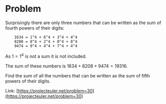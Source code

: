 # Problem
Surprisingly there are only three numbers that can be written as the sum of fourth powers of their digits:
```
    1634 = 1^4 + 6^4 + 3^4 + 4^4
    8208 = 8^4 + 2^4 + 0^4 + 8^4
    9474 = 9^4 + 4^4 + 7^4 + 4^4
```

As $1 = 1^4$ is not a sum it is not included.

The sum of these numbers is $1634 + 8208 + 9474 = 19316$.

Find the sum of all the numbers that can be written as the sum of fifth powers of their digits.

Link: [https://projecteuler.net/problem=30](https://projecteuler.net/problem=30)
